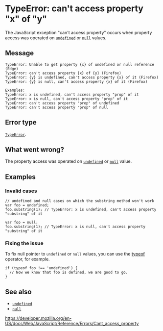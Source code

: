 # TypeError: can't access property "x" of "y"

The JavaScript exception "can't access property" occurs when property access was operated on [`undefined`](../global_objects/undefined) or [`null`](../global_objects/null) values.

## Message

    TypeError: Unable to get property {x} of undefined or null reference (Edge)
    TypeError: can't access property {x} of {y} (Firefox)
    TypeError: {y} is undefined, can't access property {x} of it (Firefox)
    TypeError: {y} is null, can't access property {x} of it (Firefox)

    Examples:
    TypeError: x is undefined, can't access property "prop" of it
    TypeError: x is null, can't access property "prop" of it
    TypeError: can't access property "prop" of undefined
    TypeError: can't access property "prop" of null

## Error type

[`TypeError`](../global_objects/typeerror).

## What went wrong?

The property access was operated on [`undefined`](../global_objects/undefined) or [`null`](../global_objects/null) value.

## Examples

### Invalid cases

    // undefined and null cases on which the substring method won't work
    var foo = undefined;
    foo.substring(1); // TypeError: x is undefined, can't access property "substring" of it

    var foo = null;
    foo.substring(1); // TypeError: x is null, can't access property "substring" of it

### Fixing the issue

To fix null pointer to `undefined` or `null` values, you can use the [typeof](../operators/typeof) operator, for example.

    if (typeof foo !== 'undefined') {
      // Now we know that foo is defined, we are good to go.
    }

## See also

-   [`undefined`](../global_objects/undefined)
-   [`null`](../global_objects/null)

<a href="https://developer.mozilla.org/en-US/docs/Web/JavaScript/Reference/Errors/Cant_access_property" class="_attribution-link">https://developer.mozilla.org/en-US/docs/Web/JavaScript/Reference/Errors/Cant_access_property</a>
